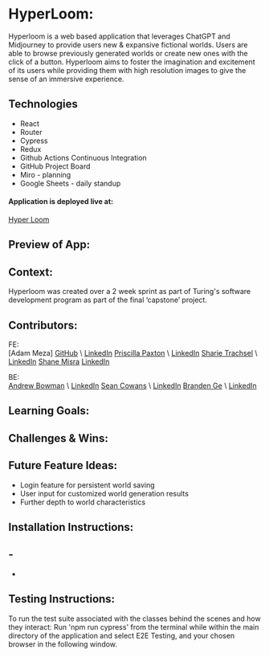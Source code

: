 # HyperLoom:
[//]: <>

Hyperloom is a web based application that leverages ChatGPT and Midjourney to provide users new & expansive fictional worlds. Users are able to browse previously generated worlds or create new ones with the click of a button. Hyperloom aims to foster the imagination and excitement of its users while providing them with high resolution images to give the sense of an immersive experience. 


## Technologies
- React
- Router
- Cypress
- Redux
- Github Actions Continuous Integration
- GitHub Project Board
- Miro - planning 
- Google Sheets - daily standup

#### Application is deployed live at:

[Hyper Loom](https://hyper-loom-explorer.vercel.app/)

## Preview of App:
[//]: <>


## Context:
[//]: <>

Hyperloom was created over a 2 week sprint as part of Turing's software development program as part of the final ‘capstone’ project. 


## Contributors:
[//]: <>
FE: \
[Adam Meza] [GitHub](https://github.com/Adam-Meza) \ [LinkedIn](https://www.linkedin.com/in/adam-meza/)
[Priscilla Paxton](https://github.com/priscillaapaxton) \ [LinkedIn](https://www.linkedin.com/in/priscilla-paxton/)
[Sharie Trachsel](https://github.com/sdtrachsel) \ [LinkedIn](https://www.linkedin.com/in/sharie-trachsel/)
[Shane Misra](https://github.com/sdmisra) [LinkedIn](https://www.linkedin.com/in/shanemisra/)

BE: \
[Andrew Bowman](https://github.com/abwmn) \ [LinkedIn](https://www.linkedin.com/in/andrew-b0wman/)
[Sean Cowans](https://github.com/sjcowans) \ [LinkedIn](https://www.linkedin.com/in/sean-cowans-985554267/)
[Branden Ge](https://github.com/brandenge) \ [LinkedIn](https://www.linkedin.com/in/brandenge/)

## Learning Goals:
[//]: <>


## Challenges & Wins:


## Future Feature Ideas:
[//]: <>
- Login feature for persistent world saving
- User input for customized world generation results
- Further depth to world characteristics

## Installation Instructions:
[//]: <>
-
-
-
## Testing Instructions:
[//]: <>

To run the test suite associated with the classes behind the scenes and how they interact: 
Run 'npm run cypress' from the terminal while within the main directory of the application and select E2E Testing, and your chosen browser in the following window.
